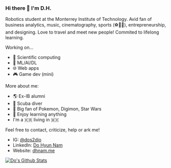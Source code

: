 ### Hi there 👋 I'm D.H.

Robotics student at the Monterrey Institute of Technology. Avid fan of business analytics, music, cinematography, sports (⚽🏀🥋), entrepreneurship, and designing. 
Love to travel and meet new people! Commited to lifelong learning.

Working on...
- 🔬 Scientific computing
- 🧠 ML/AI/DL
- 🌐 Web apps
- 🎮 Game dev (mini)

More about me:
- 🌎 Ex-IB alumni
- 🤿 Scuba diver
- 👾 Big fan of Pokemon, Digimon, Star Wars
- 📗 Enjoy learning anything
- I'm a 🇰🇷 living in 🇲🇽

Feel free to contact, criticize, help or ark me!
- IG: [@dos2dio](https://www.instagram.com/dos2dio/)
- LinkedIn: [Do Hyun Nam](https://www.linkedin.com/in/do-hyun-nam-4779051a9/?locale=en_US)
- Website: [dhnam.me](https://dhnam.me)

[![Do's Github Stats](https://github-readme-stats.vercel.app/api?username=dollis2002)](https://github.com/dollis2002/github-readme-stats)

<!--
**dollis2002/dollis2002** is a ✨ _special_ ✨ repository because its `README.md` (this file) appears on your GitHub profile.

Here are some ideas to get you started:

- 🔭 I’m currently working on ...
- 🌱 I’m currently learning ...
- 👯 I’m looking to collaborate on ...
- 🤔 I’m looking for help with ...
- 💬 Ask me about ...
- 📫 How to reach me: ...
- 😄 Pronouns: ...
- ⚡ Fun fact: ...
-->
